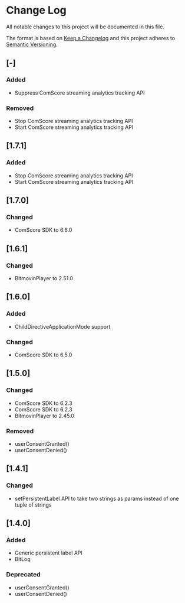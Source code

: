 # Change Log
All notable changes to this project will be documented in this file.

The format is based on [Keep a Changelog](http://keepachangelog.com/)
and this project adheres to [Semantic Versioning](http://semver.org/).

## [-]

### Added
- Suppress ComScore streaming analytics tracking API

### Removed
- Stop ComScore streaming analytics tracking API
- Start ComScore streaming analytics tracking API

## [1.7.1]

### Added
- Stop ComScore streaming analytics tracking API
- Start ComScore streaming analytics tracking API

## [1.7.0]

### Changed
- ComScore SDK to 6.6.0

## [1.6.1]

### Changed
- BitmovinPlayer to 2.51.0

## [1.6.0]

### Added
-  ChildDirectiveApplicationMode support

### Changed
- ComScore SDK to 6.5.0

## [1.5.0]

### Changed
- ComScore SDK to 6.2.3
- ComScore SDK to 6.2.3
- BitmovinPlayer to 2.45.0

### Removed
- userConsentGranted()
- userConsentDenied()

## [1.4.1]

### Changed
- setPersistentLabel API to take two strings as params instead of one tuple of strings

## [1.4.0]

### Added
- Generic persistent label API
- BitLog

### Deprecated
- userConsentGranted()
- userConsentDenied()
